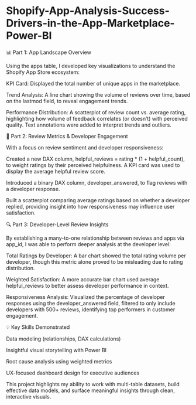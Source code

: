 # Shopify-App-Analysis-Success-Drivers-in-the-App-Marketplace-Power-BI
📊 Part 1: App Landscape Overview

Using the apps table, I developed key visualizations to understand the Shopify App Store ecosystem:

KPI Card: Displayed the total number of unique apps in the marketplace.

Trend Analysis: A line chart showing the volume of reviews over time, based on the lastmod field, to reveal engagement trends.

Performance Distribution: A scatterplot of review count vs. average rating, highlighting how volume of feedback correlates (or doesn’t) with perceived quality. Text annotations were added to interpret trends and outliers.

📝 Part 2: Review Metrics & Developer Engagement

With a focus on review sentiment and developer responsiveness:

Created a new DAX column, helpful_reviews = rating * (1 + helpful_count), to weight ratings by their perceived helpfulness. A KPI card was used to display the average helpful review score.

Introduced a binary DAX column, developer_answered, to flag reviews with a developer response.

Built a scatterplot comparing average ratings based on whether a developer replied, providing insight into how responsiveness may influence user satisfaction.

🔍 Part 3: Developer-Level Review Insights

By establishing a many-to-one relationship between reviews and apps via app_id, I was able to perform deeper analysis at the developer level:

Total Ratings by Developer: A bar chart showed the total rating volume per developer, though this metric alone proved to be misleading due to rating distribution.

Weighted Satisfaction: A more accurate bar chart used average helpful_reviews to better assess developer performance in context.

Responsiveness Analysis: Visualized the percentage of developer responses using the developer_answered field, filtered to only include developers with 500+ reviews, identifying top performers in customer engagement.

💡 Key Skills Demonstrated

Data modeling (relationships, DAX calculations)

Insightful visual storytelling with Power BI

Root cause analysis using weighted metrics

UX-focused dashboard design for executive audiences

This project highlights my ability to work with multi-table datasets, build effective data models, and surface meaningful insights through clean, interactive visuals.
